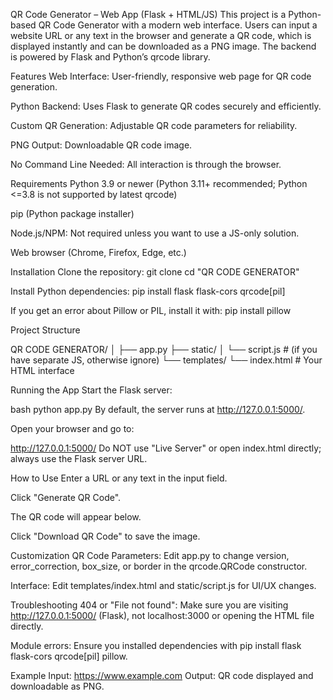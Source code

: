 QR Code Generator – Web App (Flask + HTML/JS)
This project is a Python-based QR Code Generator with a modern web interface. Users can input a website URL or any text in the browser and generate a QR code, which is displayed instantly and can be downloaded as a PNG image. The backend is powered by Flask and Python’s qrcode library.

Features
Web Interface: User-friendly, responsive web page for QR code generation.

Python Backend: Uses Flask to generate QR codes securely and efficiently.

Custom QR Generation: Adjustable QR code parameters for reliability.

PNG Output: Downloadable QR code image.

No Command Line Needed: All interaction is through the browser.

Requirements
Python 3.9 or newer
(Python 3.11+ recommended; Python <=3.8 is not supported by latest qrcode)

pip (Python package installer)

Node.js/NPM: Not required unless you want to use a JS-only solution.

Web browser (Chrome, Firefox, Edge, etc.)

Installation
Clone the repository:
git clone <your-repo-url>
cd "QR CODE GENERATOR"

Install Python dependencies:
pip install flask flask-cors qrcode[pil]

If you get an error about Pillow or PIL, install it with:
pip install pillow

Project Structure

QR CODE GENERATOR/
│
├── app.py
├── static/
│   └── script.js        # (if you have separate JS, otherwise ignore)
└── templates/
    └── index.html       # Your HTML interface

Running the App
Start the Flask server:

bash
python app.py
By default, the server runs at http://127.0.0.1:5000/.

Open your browser and go to:

http://127.0.0.1:5000/
Do NOT use "Live Server" or open index.html directly; always use the Flask server URL.

How to Use
Enter a URL or any text in the input field.

Click "Generate QR Code".

The QR code will appear below.

Click "Download QR Code" to save the image.

Customization
QR Code Parameters:
Edit app.py to change version, error_correction, box_size, or border in the qrcode.QRCode constructor.

Interface:
Edit templates/index.html and static/script.js for UI/UX changes.

Troubleshooting
404 or "File not found":
Make sure you are visiting http://127.0.0.1:5000/ (Flask), not localhost:3000 or opening the HTML file directly.

Module errors:
Ensure you installed dependencies with pip install flask flask-cors qrcode[pil] pillow.

Example
Input: https://www.example.com
Output: QR code displayed and downloadable as PNG.







